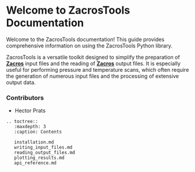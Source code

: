 # Welcome to ZacrosTools Documentation

Welcome to the ZacrosTools documentation! This guide provides comprehensive information on using the ZacrosTools Python
 library.

ZacrosTools is a versatile toolkit designed to simplify the preparation of **[Zacros](https://zacros.org/)** input files
 and the reading of **[Zacros](https://zacros.org/)** output files. It is especially useful for performing pressure and 
temperature scans, which often require the generation of numerous input files and the processing of extensive output 
data.

### Contributors

- Hector Prats

```{eval-rst}
.. toctree::
   :maxdepth: 3
   :caption: Contents

   installation.md
   writing_input_files.md
   reading_output_files.md
   plotting_results.md
   api_reference.md
```
